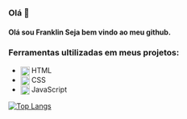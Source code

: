 ### Olá 👋

#### Olá sou Franklin Seja bem vindo ao meu github.

### Ferramentas ultilizadas em meus projetos:

* <img align="center" src="https://cdn.jsdelivr.net/gh/devicons/devicon/icons/html5/html5-original.svg" height="18px" width="18px"> HTML
* <img align="center" src="https://cdn.jsdelivr.net/gh/devicons/devicon/icons/css3/css3-original.svg" height="18px" width="18px"> CSS
* <img align="center" src="https://cdn.jsdelivr.net/gh/devicons/devicon/icons/javascript/javascript-original.svg" height="18px" width="18px"> JavaScript

[![Top Langs](https://github-readme-stats.vercel.app/api/top-langs/?username=franklinST-05&layout=compact)](https://github.com/franklinST-05/franklinST-05)
